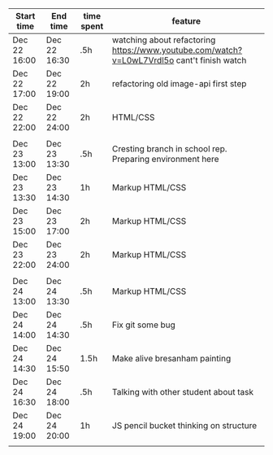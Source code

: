 
| Start time  | End time | time spent | feature |
|-----------|-------------|-------------|-------------|
| Dec 22 16:00 | Dec 22 16:30 | .5h | watching about refactoring https://www.youtube.com/watch?v=L0wL7Vrdl5o cant't finish watch|
| Dec 22 17:00 | Dec 22 19:00 | 2h | refactoring old image-api first step |
| Dec 22 22:00 | Dec 22 24:00 | 2h | HTML/CSS |
|  | | |  |
| Dec 23 13:00 | Dec 23 13:30 | .5h | Cresting branch in school rep. Preparing environment here |
| Dec 23 13:30 | Dec 23 14:30 | 1h | Markup HTML/CSS |
| Dec 23 15:00 | Dec 23 17:00 | 2h | Markup HTML/CSS |
| Dec 23 22:00 | Dec 23 24:00 | 2h | Markup HTML/CSS |
|  | | |  |
| Dec 24 13:00 | Dec 24 13:30 | .5h | Markup HTML/CSS |
| Dec 24 14:00 | Dec 24 14:30 | .5h | Fix git some bug |
| Dec 24 14:30 | Dec 24 15:50 | 1.5h | Make alive bresanham painting |
| Dec 24 16:30 | Dec 24 18:00 | .5h | Talking with other student about task |
| Dec 24 19:00 | Dec 24 20:00 | 1h | JS pencil bucket thinking on structure |
|  | | |  |
